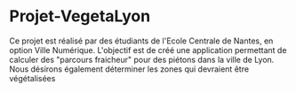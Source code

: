 # Projet-VegetaLyon
Ce projet est réalisé par des étudiants de l'Ecole Centrale de Nantes, en option Ville Numérique. L'objectif est de créé une application permettant de calculer des "parcours fraicheur" pour des piétons dans la ville de Lyon.
Nous désirons également déterminer les zones qui devraient être végétalisées 
